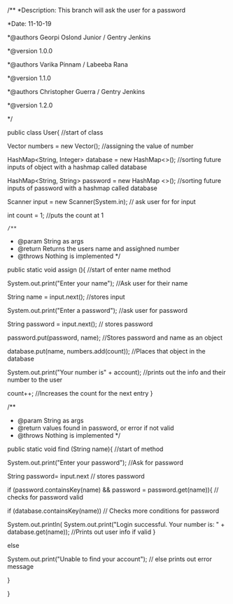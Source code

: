 

/**
*Description: This branch will ask the user for a password

*Date: 11-10-19

*@authors Georpi Oslond Junior / Gentry Jenkins 

*@version 1.0.0

*@authors Varika Pinnam  / Labeeba Rana

*@version 1.1.0

*@authors Christopher Guerra / Gentry Jenkins 

*@version 1.2.0

*/ 


public class User{ //start of class

  Vector <Integer> numbers = new Vector(); //assigning the value of number

  HashMap<String, Integer> database = new HashMap<>(); //sorting future inputs of object with a hashmap called database

  HashMap<String, String> password = new HashMap <>(); //sorting future inputs of password with a hashmap called database

  Scanner input = new Scanner(System.in); // ask user for for input 

  int count = 1; //puts the count at 1

    /**
   * @param String as args		
   * @return Returns the users name and assighned number
   * @throws Nothing is implemented
   */
  
   public static void assign (){ //start of enter name method

   System.out.print("Enter your name"); //Ask user for their name

   String name = input.next(); //stores input

   System.out.print("Enter a password"); //ask user for password

   String password = input.next(); // stores password

   password.put(password, name); //Stores password and name as an object

   database.put(name, numbers.add(count)); //Places that object in the database

   System.out.print("Your number is" + account); //prints out the info and their number to the user

   count++; //Increases the count for the next entry
  }

  /**
  * @param String as args		
  * @return values found in password, or error if not valid
  * @throws Nothing is implemented
  */

 public static void find (String name){ //start of method

  System.out.print("Enter your password"); //Ask for password

   String password= input.next // stores password

   if (password.containsKey(name) && password = password.get(name)){ // checks for password valid

   if (database.containsKey(name)) // Checks more conditions for password

   System.out.println(  System.out.print("Login successful. Your number is: " + database.get(name)); //Prints out user info if valid
   }

   else

   System.out.print("Unable to find your account"); // else prints out error message

  }


}
